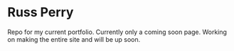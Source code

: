 # Russ Perry

Repo for my current portfolio. Currently only a coming soon page. Working on making the entire site and will be up soon.